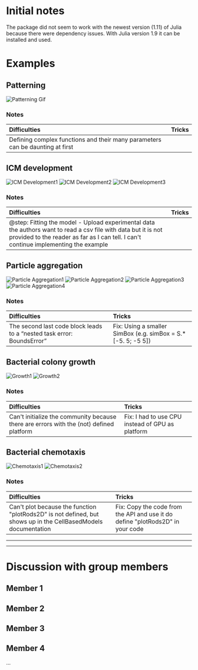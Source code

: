 # Initial notes
The package did not seem to work with the newest version (1.11) of Julia because there were dependency issues. With Julia version 1.9 it can be installed and used.


# Examples
## Patterning
![Patterning Gif](https://github.com/MarkoKorb/CellBasedModelsF1/blob/master/results/patterning_example.gif)

### Notes
| Difficulties | Tricks |
| :----------- | :----- |
| Defining complex functions and their many parameters can be daunting at first |  |

## ICM development
![ICM Development1](https://github.com/MarkoKorb/CellBasedModelsF1/blob/master/results/icm_development_example.png)
![ICM Development2](https://github.com/MarkoKorb/CellBasedModelsF1/blob/master/results/icm_development_proportions.png)
![ICM Development3](https://github.com/MarkoKorb/CellBasedModelsF1/blob/master/results/icm_development_statistics.png)

### Notes
| Difficulties | Tricks |
| :----------- | :----- |
| @step: Fitting the model - Upload experimental data the authors want to read a csv file with data but it is not provided to the reader as far as I can tell. I can't continue implementing the example |  |

## Particle aggregation
![Particle Aggregation1](https://github.com/MarkoKorb/CellBasedModelsF1/blob/master/results/particle_aggregation_repulsion_agents_example.png)
![Particle Aggregation2](https://github.com/MarkoKorb/CellBasedModelsF1/blob/master/results/particle_aggregation_repulsion_boundaries_example.png)
![Particle Aggregation3](https://github.com/MarkoKorb/CellBasedModelsF1/blob/master/results/particle_aggregation_repulsion_diffusion_example.png)
![Particle Aggregation4](https://github.com/MarkoKorb/CellBasedModelsF1/blob/master/results/particle_aggregation_repulsion_statistics.png)

### Notes
| Difficulties | Tricks |
| :----------- | :----- |
| The second last code block leads to a “nested task error: BoundsError” | Fix: Using a smaller SimBox (e.g. simBox = S.*[-5. 5; -5 5]) |

## Bacterial colony growth
![Growth1](https://github.com/MarkoKorb/CellBasedModelsF1/blob/master/results/bacterial_colony_growth_two_bacterias_example.png)
![Growth2](https://github.com/MarkoKorb/CellBasedModelsF1/blob/master/results/bacterial_colony_growth_growth_example.png)

### Notes
| Difficulties | Tricks |
| :----------- | :----- |
| Can't initialize the community because there are errors with the (not) defined platform | Fix: I had to use CPU instead of GPU as platform |

## Bacterial chemotaxis
![Chemotaxis1](https://github.com/MarkoKorb/CellBasedModelsF1/blob/master/results/bacterial_chemotaxis_example.png)
![Chemotaxis2](https://github.com/MarkoKorb/CellBasedModelsF1/blob/master/results/bacterial_chemotaxis_statistics.png)

### Notes
| Difficulties | Tricks |
| :----------- | :----- |
| Can't plot because the function "plotRods2D" is not defined, but shows up in the CellBasedModels documentation | Fix: Copy the code from the API and use it do define "plotRods2D" in your code |

---
---

# Discussion with group members
## Member 1


## Member 2


## Member 3


## Member 4
...
